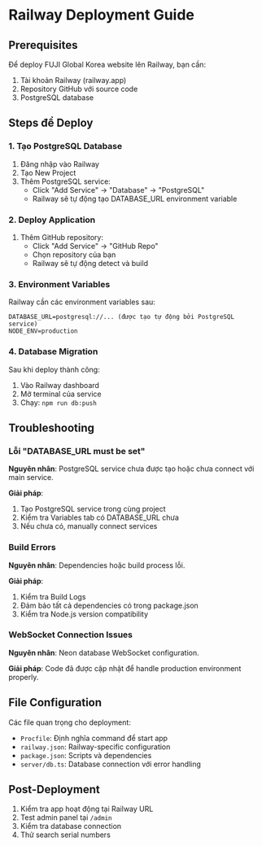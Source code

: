 # Railway Deployment Guide

## Prerequisites

Để deploy FUJI Global Korea website lên Railway, bạn cần:

1. Tài khoản Railway (railway.app)
2. Repository GitHub với source code
3. PostgreSQL database

## Steps để Deploy

### 1. Tạo PostgreSQL Database

1. Đăng nhập vào Railway
2. Tạo New Project
3. Thêm PostgreSQL service:
   - Click "Add Service" → "Database" → "PostgreSQL"
   - Railway sẽ tự động tạo DATABASE_URL environment variable

### 2. Deploy Application

1. Thêm GitHub repository:
   - Click "Add Service" → "GitHub Repo"
   - Chọn repository của bạn
   - Railway sẽ tự động detect và build

### 3. Environment Variables

Railway cần các environment variables sau:

```
DATABASE_URL=postgresql://... (được tạo tự động bởi PostgreSQL service)
NODE_ENV=production
```

### 4. Database Migration

Sau khi deploy thành công:

1. Vào Railway dashboard
2. Mở terminal của service
3. Chạy: `npm run db:push`

## Troubleshooting

### Lỗi "DATABASE_URL must be set"

**Nguyên nhân**: PostgreSQL service chưa được tạo hoặc chưa connect với main service.

**Giải pháp**:
1. Tạo PostgreSQL service trong cùng project
2. Kiểm tra Variables tab có DATABASE_URL chưa
3. Nếu chưa có, manually connect services

### Build Errors

**Nguyên nhân**: Dependencies hoặc build process lỗi.

**Giải pháp**:
1. Kiểm tra Build Logs
2. Đảm bảo tất cả dependencies có trong package.json
3. Kiểm tra Node.js version compatibility

### WebSocket Connection Issues

**Nguyên nhân**: Neon database WebSocket configuration.

**Giải pháp**: Code đã được cập nhật để handle production environment properly.

## File Configuration

Các file quan trọng cho deployment:

- `Procfile`: Định nghĩa command để start app
- `railway.json`: Railway-specific configuration
- `package.json`: Scripts và dependencies
- `server/db.ts`: Database connection với error handling

## Post-Deployment

1. Kiểm tra app hoạt động tại Railway URL
2. Test admin panel tại `/admin`
3. Kiểm tra database connection
4. Thử search serial numbers